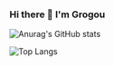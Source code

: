 ### Hi there 👋 I'm Grogou
![Anurag's GitHub stats](https://github-readme-stats.vercel.app/api?username=grogou&layout=compact&theme=radical&count_private=true&show_icons=true)

![Top Langs](https://github-readme-stats.vercel.app/api/top-langs/?username=grogou&layout=compact&theme=radical)
